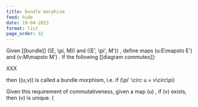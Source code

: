 ```yaml
---
title: bundle morphism
feed: hide
date: 19-04-2023
format: list
page_order: 42
---
```



Given [[bundle]]  \((E, \pi, M)\)  and  \((E', \pi', M')\) , define maps  \(u:E\mapsto E'\)  and  \(v:M\mapsto M'\) . If the following [[diagram commutes]]:

XXX

then  \((u,v)\)  is called a bundle morphism, i.e. if  \(\pi' \circ u = v\circ\pi\) 

Given this requirement of commutativeness, given a map  \(u\) , if  \(v\)  exists, then  \(v\)  is unique. \(
